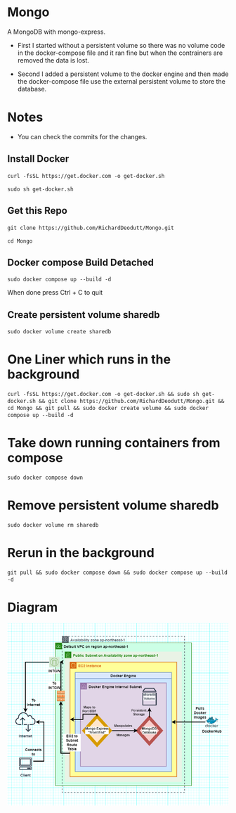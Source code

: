 # Mongo

A MongoDB with mongo-express. 

- First I started without a persistent volume so there was no volume code in the docker-compose file and it ran fine but when the contrainers are removed the data is lost. 

- Second I added a persistent volume to the docker engine and then made the docker-compose file use the external persistent volume to store the database. 

# Notes

- You can check the commits for the changes. 

## Install Docker

```
curl -fsSL https://get.docker.com -o get-docker.sh
```

```
sudo sh get-docker.sh
```

## Get this Repo

```
git clone https://github.com/RichardDeodutt/Mongo.git
```

```
cd Mongo
```

## Docker compose Build Detached

```
sudo docker compose up --build -d
```

When done press Ctrl + C to quit

## Create persistent volume sharedb

```
sudo docker volume create sharedb
```

# One Liner which runs in the background

```
curl -fsSL https://get.docker.com -o get-docker.sh && sudo sh get-docker.sh && git clone https://github.com/RichardDeodutt/Mongo.git && cd Mongo && git pull && sudo docker create volume && sudo docker compose up --build -d
```

# Take down running containers from compose

```
sudo docker compose down
```

# Remove persistent volume sharedb

```
sudo docker volume rm sharedb
```

# Rerun in the background

```
git pull && sudo docker compose down && sudo docker compose up --build -d
```


# Diagram

<p align="center">
<a href="https://github.com/RichardDeodutt/Mongo/blob/main/images/Mongo.drawio.png"><img src="https://github.com/RichardDeodutt/Mongo/blob/main/images/Mongo.drawio.png" />
</p>